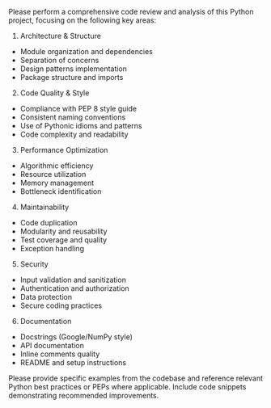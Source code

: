 Please perform a comprehensive code review and analysis of this Python project, focusing on the following key areas:

1. Architecture & Structure
- Module organization and dependencies
- Separation of concerns
- Design patterns implementation
- Package structure and imports

2. Code Quality & Style
- Compliance with PEP 8 style guide
- Consistent naming conventions
- Use of Pythonic idioms and patterns
- Code complexity and readability

3. Performance Optimization
- Algorithmic efficiency
- Resource utilization
- Memory management
- Bottleneck identification

4. Maintainability
- Code duplication
- Modularity and reusability
- Test coverage and quality
- Exception handling

5. Security
- Input validation and sanitization
- Authentication and authorization
- Data protection
- Secure coding practices

6. Documentation
- Docstrings (Google/NumPy style)
- API documentation
- Inline comments quality
- README and setup instructions

Please provide specific examples from the codebase and reference relevant Python best practices or PEPs where applicable. Include code snippets demonstrating recommended improvements.